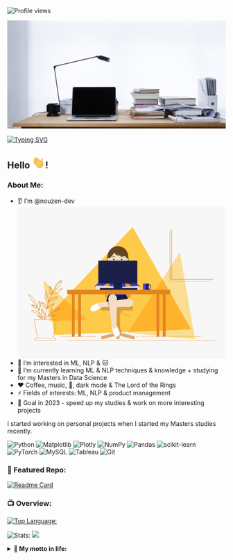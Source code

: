 ![Profile views](https://gpvc.arturio.dev/nouzen-dev)

![](https://github.com/nouzen-dev/nouzen-dev/blob/main/assets/header.jpg) 

<a href="https://git.io/typing-svg"><img src="https://readme-typing-svg.demolab.com?font=Lato&size=19&pause=1800&color=BEEDF7&vCenter=true&width=600&lines=Developer%2C+data+analyst%2C+BA%2C+consultant+%26+MSDS+student" alt="Typing SVG" /></a>
## **Hello** <img src="https://github.com/nouzen-dev/nouzen-dev/blob/main/assets/wave.gif" width="30px">! 

### About Me:
- 👂 I’m @nouzen-dev <img align="right" height="350" width="500" alt="Hello" src="https://github.com/nouzen-dev/nouzen-dev/blob/main/assets/atwork.gif">
- 👀 I’m interested in ML, NLP & 🐱
- 🌱 I’m currently learning ML & NLP techniques & knowledge + studying for my Masters in Data Science
- ❤️ Coffee, music, 🎄, dark mode & The Lord of the Rings
- ⚡ Fields of interests: ML, NLP & product management
- 🗼 Goal in 2023 - speed up my studies & work on more interesting projects 

I started working on personal projects when I started my Masters studies recently. 


![Python](https://img.shields.io/badge/python-3670A0?style=for-the-badge&logo=python&logoColor=ffdd54)
![Matplotlib](https://img.shields.io/badge/Matplotlib-%23ffffff.svg?style=for-the-badge&logo=Matplotlib&logoColor=black)
![Plotly](https://img.shields.io/badge/Plotly-%233F4F75.svg?style=for-the-badge&logo=plotly&logoColor=white)
![NumPy](https://img.shields.io/badge/numpy-%23013243.svg?style=for-the-badge&logo=numpy&logoColor=white)
![Pandas](https://img.shields.io/badge/pandas-%23150458.svg?style=for-the-badge&logo=pandas&logoColor=white)
![scikit-learn](https://img.shields.io/badge/scikit--learn-%23F7931E.svg?style=for-the-badge&logo=scikit-learn&logoColor=white)
![PyTorch](https://img.shields.io/badge/PyTorch-%23EE4C2C.svg?style=for-the-badge&logo=PyTorch&logoColor=white)
![MySQL](https://img.shields.io/badge/mysql-%2300f.svg?style=for-the-badge&logo=mysql&logoColor=white)
![Tableau](https://img.shields.io/badge/Tableau-E97627?style=for-the-badge&logo=Tableau&logoColor=white)
![Git](https://img.shields.io/badge/git-%23F05033.svg?style=for-the-badge&logo=git&logoColor=white)


### 📑 Featured Repo:
[![Readme Card](https://github-readme-stats.vercel.app/api/pin/?username=nouzen-dev&repo=NLP_ML&theme=radical&show_owner=True)](https://github.com/nouzen-dev/NLP_ML)


### 📺 Overview:
[![Top Language:](https://github-readme-stats.vercel.app/api/top-langs/?username=nouzen-dev&langs_count=8&layout=compact&theme=tokyonight)](https://github.com/nuozen-dev/github-readme-stats) 

![Stats:](https://github-readme-stats.vercel.app/api?username=nouzen-dev&count_private=true&theme=tokyonight&show_icons=true) <img src="https://github-readme-streak-stats.herokuapp.com/?user=nouzen-dev&theme=merko&date_format=M%20j%5B%2C%20Y%5D"/>


<details>
  <summary><b> 🎽 My motto in life: </b></summary>
  <img src="https://github.com/nouzen-dev/nouzen-dev/blob/main/assets/dino.gif"/>
</details>
